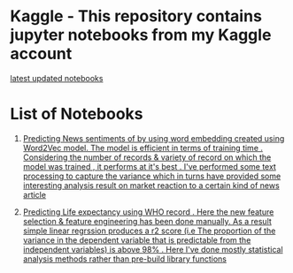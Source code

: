# Kaggle - This repository contains jupyter notebooks from my Kaggle account
[latest updated notebooks](https://www.kaggle.com/tsr564)
# List of Notebooks 
1. [Predicting News sentiments of by using word embedding created using Word2Vec model. The model is efficient in terms of training 
   time . Considering the number of records & variety of record on which the model was trained , it performs at it's best .
   I've performed some text processing to capture the variance which in turns have provided some interesting analysis result on 
   market reaction to a certain kind of news article ](https://www.kaggle.com/code/tsr564/news-sentiment-analysis-word2vec)
    
2. [Predicting Life expectancy using WHO record . Here the new feature selection & feature engineering has been done manually. 
   As a result simple linear regrssion produces a r2 score (i.e The proportion of the variance in the dependent variable that is 
   predictable from the independent variables) is above 98% . Here I've done mostly statistical analysis methods rather than
   pre-build library functions](https://www.kaggle.com/code/tsr564/feature-creation-r2-score-98-low-mse)
   
